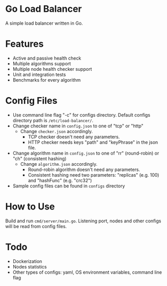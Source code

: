 # Go Load Balancer
A simple load balancer written in Go.

# Features
- Active and passive health check
- Multiple algorithms support
- Multiple node health checker support
- Unit and integration tests
- Benchmarks for every algorithm

# Config Files
- Use command line flag "-c" for configs directory. Default configs directory path is `/etc/load-balancer/`.
- Change checker name in `config.json` to one of "tcp" or "http"
  - Change `checker.json` accordingly.
    - TCP checker doesn't need any parameters.
    - HTTP checker needs keys "path" and "keyPhrase" in the json file. 
- Change algorithm name in `config.json` to one of "rr" (round-robin) or "ch" (consistent hashing)
  - Change `algorithm.json` accordingly.
    - Round-robin algorithm doesn't need any parameters.
    - Consistent hashing need two parameters: "replicas" (e.g. 100) and "hashFunc" (e.g. "crc32")
- Sample config files can be found in `configs` directory
# How to Use
Build and run `cmd/server/main.go`. Listening port, nodes and other configs will be read from config files.

# Todo
- Dockerization
- Nodes statistics
- Other types of configs: yaml, OS environment variables, command line flag
